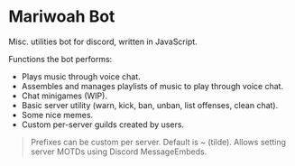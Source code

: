 # Mariwoah Bot

Misc. utilities bot for discord, written in JavaScript.

Functions the bot performs:

* Plays music through voice chat.
* Assembles and manages playlists of music to play through voice chat.
* Chat minigames (WIP).
* Basic server utility (warn, kick, ban, unban, list offenses, clean chat).
* Some nice memes.
* Custom per-server guilds created by users.

> Prefixes can be custom per server. Default is ~ (tilde).
> Allows setting server MOTDs using Discord MessageEmbeds.